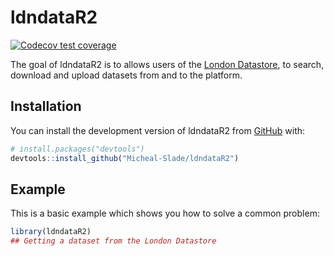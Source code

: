 
# ldndataR2

<!-- badges: start -->
[![Codecov test coverage](https://codecov.io/gh/Micheal-Slade/ldndataR2/branch/master/graph/badge.svg)](https://app.codecov.io/gh/Micheal-Slade/ldndataR2?branch=master)
<!-- badges: end -->

The goal of ldndataR2 is to allows users of the [London Datastore](https://data.london.gov.uk/), to search, download and upload datasets from and to the platform.

## Installation

You can install the development version of ldndataR2 from [GitHub](https://github.com/) with:

``` r
# install.packages("devtools")
devtools::install_github("Micheal-Slade/ldndataR2")
```

## Example

This is a basic example which shows you how to solve a common problem:

``` r
library(ldndataR2)
## Getting a dataset from the London Datastore
```

